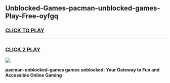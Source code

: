 
## Unblocked-Games-pacman-unblocked-games-Play-Free-oyfgq
<h3>
<a href="https://premium76.site?title=pacman-unblocked-games&ref=20M">CLICK TO PLAY</a></h3>
<hr>

<h3>
<a href="https://premium76.site?title=pacman-unblocked-games&ref=20M">CLICK 2 PLAY</a>
  
</h3>

<a href="https://premium76.site?title=pacman-unblocked-games&ref=19M"><img src="https://clearcache.store/games.png"></a>


**pacman-unblocked-games games unblocked: Your Gateway to Fun and Accessible Online Gaming**
